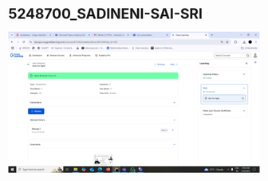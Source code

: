 # 5248700_SADINENI-SAI-SRI
![alt text](https://github.com/sadinenisaisri/5248700_SADINENI-SAI-SRI/blob/2fb38b42e11cda12d8437b7641c7695f296bf086/SDLC/GREAT%20LEARNING.png)

